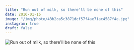 ```yaml
---
title: "Run out of milk, so there'll be none of this"
date: 2016-01-15
image: "/img/photo/43b2ca5c3871dcf57f4ae71ac4587f4e.jpg"
instagram: true
draft: false
---
```


![Run out of milk, so there'll be none of this](/img/photo/43b2ca5c3871dcf57f4ae71ac4587f4e.jpg)
